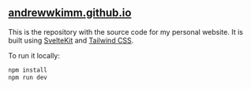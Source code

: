 ## [andrewwkimm.github.io](https://andrewwkimm.github.io/)

This is the repository with the source code for my personal website. It is built using [SvelteKit](https://kit.svelte.dev/) and [Tailwind CSS](https://tailwindcss.com/).

To run it locally:

```sh
npm install
npm run dev
```